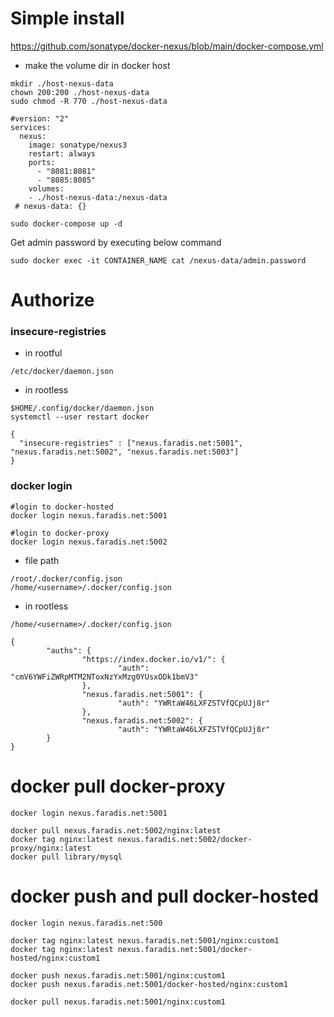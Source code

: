 # Simple install 

https://github.com/sonatype/docker-nexus/blob/main/docker-compose.yml
* make the volume dir in docker host
```
mkdir ./host-nexus-data
chown 200:200 ./host-nexus-data
sudo chmod -R 770 ./host-nexus-data
```

```  
#version: "2"
services:
  nexus:
    image: sonatype/nexus3
    restart: always
    ports:
      - "8081:8081"
      - "8085:8085"
    volumes:
    - ./host-nexus-data:/nexus-data
 # nexus-data: {}
```

```
sudo docker-compose up -d
```
Get admin password by executing below command
```
sudo docker exec -it CONTAINER_NAME cat /nexus-data/admin.password
```



# Authorize

### insecure-registries
- in rootful
```
/etc/docker/daemon.json
```
- in rootless
```
$HOME/.config/docker/daemon.json
systemctl --user restart docker
```

```
{
  "insecure-registries" : ["nexus.faradis.net:5001", "nexus.faradis.net:5002", "nexus.faradis.net:5003"]
}
```
### docker login
```
#login to docker-hosted
docker login nexus.faradis.net:5001

#login to docker-proxy
docker login nexus.faradis.net:5002

```
- file path
```
/root/.docker/config.json
/home/<username>/.docker/config.json
```
- in rootless
```
/home/<username>/.docker/config.json
```
```
{
        "auths": {
                "https://index.docker.io/v1/": {
                        "auth": "cmV6YWFiZWRpMTM2NToxNzYxMzg0YUsxODk1bmV3"
                },
                "nexus.faradis.net:5001": {
                        "auth": "YWRtaW46LXFZSTVfQCpUJj8r"
                },
                "nexus.faradis.net:5002": {
                        "auth": "YWRtaW46LXFZSTVfQCpUJj8r"
        }
}
```

# docker pull docker-proxy
```
docker login nexus.faradis.net:5001
```

```
docker pull nexus.faradis.net:5002/nginx:latest
docker tag nginx:latest nexus.faradis.net:5002/docker-proxy/nginx:latest
docker pull library/mysql
```

# docker push and pull docker-hosted
```
docker login nexus.faradis.net:500
```
```
docker tag nginx:latest nexus.faradis.net:5001/nginx:custom1
docker tag nginx:latest nexus.faradis.net:5001/docker-hosted/nginx:custom1
```
```
docker push nexus.faradis.net:5001/nginx:custom1
docker push nexus.faradis.net:5001/docker-hosted/nginx:custom1
```
```
docker pull nexus.faradis.net:5001/nginx:custom1
```

